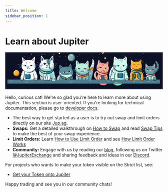 ```yaml
---
title: Welcome
sidebar_position: 1
---
```


# Learn about Jupiter

![Cats](../guides/img/cat_banner.png)

Hello, curious cat! We're so glad you're here to learn more about using Jupiter. 
This section is user-oriented. If you're looking for technical documentation, please go to [developer docs](/docs).

- The best way to get started as a user is to try out swap and limit orders directly on our site [Jup.ag](https://jup.ag).
- **Swaps:** Get a detailed walkthrough on [How to Swap](/guides/jupiter-swap/swap) and read [Swap Tips](/guides/jupiter-swap/swap-tips) to make the best of your swap experience.
- **Limit Orders:** Learn [How to Use Limit Order](/guides/limit-order/limit-order) and see [How Limit Order Works](/guides/limit-order/how-lo-work)
- **Community:** Engage with us by reading our [blog](/blog), following us on Twitter [@JupiterExchange](https://twitter.com/JupiterExchange) and sharing feedback and ideas in our [Discord](https://discord.gg/jup). 

For projects who wants to make your token visible on the Strict list, see:
- [Get your Token onto Jupiter](/guides/get-your-token-onto-jup)

Happy trading and see you in our community chats!

